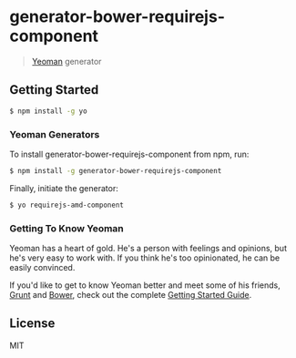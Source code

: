 # generator-bower-requirejs-component

> [Yeoman](http://yeoman.io) generator


## Getting Started

```bash
$ npm install -g yo
```

### Yeoman Generators

To install generator-bower-requirejs-component from npm, run:

```bash
$ npm install -g generator-bower-requirejs-component
```

Finally, initiate the generator:

```bash
$ yo requirejs-amd-component
```

### Getting To Know Yeoman

Yeoman has a heart of gold. He's a person with feelings and opinions, but he's very easy to work with. If you think he's too opinionated, he can be easily convinced.

If you'd like to get to know Yeoman better and meet some of his friends, [Grunt](http://gruntjs.com) and [Bower](http://bower.io), check out the complete [Getting Started Guide](https://github.com/yeoman/yeoman/wiki/Getting-Started).


## License

MIT
